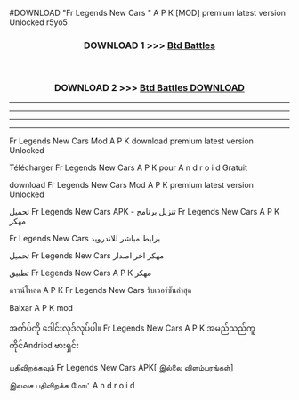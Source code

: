 #DOWNLOAD "Fr Legends New Cars " A P K [MOD] premium latest version Unlocked r5yo5 



<div align="center">

<h3>DOWNLOAD 1 >>> <a href="https://getmod1.web.app/?judule=Btd Battles">Btd Battles</a></h3><br>

<h3>DOWNLOAD 2 >>> <a href="https://getmod1.web.app/?judule=Btd Battles">Btd Battles DOWNLOAD</a></h3>

</div>


----------------------------------------------------------

----------------------------------------------------------

----------------------------------------------------------

----------------------------------------------------------


Fr Legends New Cars  Mod A P K download premium latest version Unlocked

Télécharger  Fr Legends New Cars  A P K pour A n d r o i d Gratuit

download Fr Legends New Cars  Mod A P K premium latest version Unlocked

تحميل Fr Legends New Cars  APK - تنزيل برنامج Fr Legends New Cars  A P K مهكر

Fr Legends New Cars  برابط مباشر للاندرويد

تحميل Fr Legends New Cars  مهكر اخر اصدار

تطبيق Fr Legends New Cars  A P K مهكر

ดาวน์โหลด A P K Fr Legends New Cars  รับเวอร์ชันล่าสุด

Baixar A P K mod

အက်ပ်ကို ဒေါင်းလုဒ်လုပ်ပါ။ Fr Legends New Cars  A P K အမည်သည်ကူကိုင်Andriod ဗားရှင်း

பதிவிறக்கவும் Fr Legends New Cars  APK[ இல்லை விளம்பரங்கள்] 
 
இலவச பதிவிறக்க மோட் A n d r o i d



